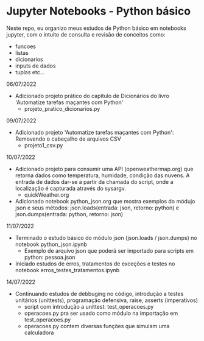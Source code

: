 # Jupyter Notebooks - Python básico
Neste repo, eu organizo meus estudos de Python básico em notebooks jupyter,
com o intuito de consulta e revisão de conceitos como:
- funcoes
- listas
- dicionarios
- inputs de dados
- tuplas
etc...

06/07/2022
- Adicionado projeto prático do capítulo de Dicionários do livro 'Automatize tarefas maçantes com Python'
  - projeto_pratico_dicionarios.py

09/07/2022
- Adicionado projeto 'Automatize tarefas maçantes com Python': Removendo o cabeçalho de arquivos CSV 
  - projeto1_csv.py

10/07/2022
- Adicionado projeto para consumir uma API (openweathermap.org) que retorna dados como
  temperatura, humidade, condição das nuvens. A entrada de dados dar-se a partir da chamada 
  do script, onde a localização é capturada através do sysargv.
  - quickWeather.org
- Adicionado notebook python_json.org que mostra exemplos do módujo json e seus métodos: json.loads(entrada: json, retorno: python) e json.dumps(entrada: python, retorno: json)

11/07/2022
- Terminado o estudo básico do módulo json (json.loads / json.dumps) no notebook python_json.ipynb
  - Exemplo de arquivo json que poderá ser importado para scripts em python: pessoa.json
- Iniciado estudos de erros, tratamentos de exceções e testes no notebook erros_testes_tratamentos.ipynb

14/07/2022
- Continuando estudos de debbuging no código, introdução a testes unitários (unittests), programação defensiva, raise, asserts (imperativos)
  - script com introdução a unittest: test_operacoes.py
  - operacoes.py pra ser usado como módulo na importação em test_operacoes.py
  - operacoes.py contem diversas funções que simulam uma calculadora